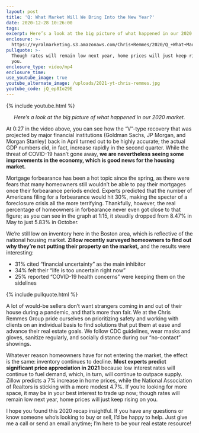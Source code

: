 ```yaml
---
layout: post
title: 'Q: What Market Will We Bring Into the New Year?'
date: 2020-12-28 10:26:00
tags:
excerpt: Here’s a look at the big picture of what happened in our 2020 market.
enclosure: >-
  https://vyralmarketing.s3.amazonaws.com/Chris+Remmes/2020/Q_+What+Market+Will+We+Bring+Into+the+New+Year_.mp4
pullquote: >-
  Though rates will remain low next year, home prices will just keep rising on
  you.
enclosure_type: video/mp4
enclosure_time:
use_youtube_image: true
youtube_alternate_image: /uploads/2021-yt-chris-remmes.jpg
youtube_code: jQ_ep8Io29E
---
```


{% include youtube.html %}

<p style="text-align:center;"><em>Here’s a look at the big picture of what happened in our 2020 market.</em></p>

At 0:27 in the video above, you can see how the “V”-type recovery that was projected by major financial institutions (Goldman Sachs, JP Morgan, and Morgan Stanley) back in April turned out to be highly accurate; the actual GDP numbers did, in fact, increase rapidly in the second quarter. While the threat of COVID-19 hasn’t gone away, **we are nevertheless seeing some improvements in the economy, which is good news for the housing market.&nbsp;**

Mortgage forbearance has been a hot topic since the spring, as there were fears that many homeowners still wouldn’t be able to pay their mortgages once their forbearance periods ended. Experts predicted that the number of Americans filing for a forbearance would hit 30%, making the specter of a foreclosure crisis all the more terrifying. Thankfully, however, the real percentage of homeowners in forbearance never even got close to that figure; as you can see in the graph at 1:15, it steadily dropped from 8.47% in May to just 5.83% in October.&nbsp;

We’re still low on inventory here in the Boston area, which is reflective of the national housing market. **Zillow recently surveyed homeowners to find out why they’re not putting their property on the market,** and the results were interesting:&nbsp;

* 31% cited “financial uncertainty” as the main inhibitor&nbsp;
* 34% felt their “life is too uncertain right now”
* 25% reported “COVID-19 health concerns” were keeping them on the sidelines

{% include pullquote.html %}

A lot of would-be sellers don’t want strangers coming in and out of their house during a pandemic, and that’s more than fair. We at the Chris Remmes Group pride ourselves on prioritizing safety and working with clients on an individual basis to find solutions that put them at ease and advance their real estate goals. We follow CDC guidelines, wear masks and gloves, sanitize regularly, and socially distance during our “no-contact” showings.&nbsp;

Whatever reason homeowners have for not entering the market, the effect is the same: inventory continues to decline. **Most experts predict significant price appreciation in 2021** because low interest rates will continue to fuel demand, which, in turn, will continue to outpace supply. Zillow predicts a 7% increase in home prices, while the National Association of Realtors is sticking with a more modest 4.7%. If you’re looking for more space, it may be in your best interest to trade up now; though rates will remain low next year, home prices will just keep rising on you.&nbsp;

I hope you found this 2020 recap insightful. If you have any questions or know someone who’s looking to buy or sell, I’d be happy to help. Just give me a call or send an email anytime; I’m here to be your real estate resource\!

